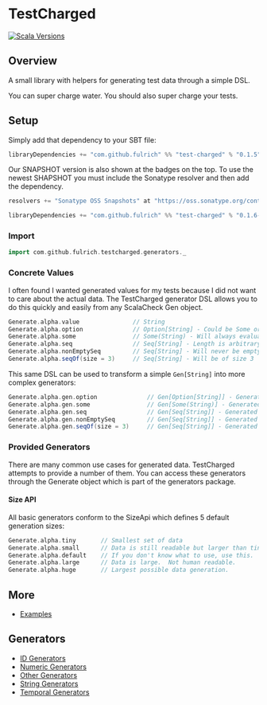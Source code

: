 # TestCharged

[![Scala Versions](https://img.shields.io/badge/scala-2.12%20%7C%202.13%20%7C%203.6-blue.svg?style=flat-square)](https://github.com/GarnerCorp/test-charged/blob/73a618b69fbed9f6bb5b1bb75874d3d44efe171c/build.sbt#L11)

## Overview

A small library with helpers for generating test data through a simple DSL.

You can super charge water.  You should also super charge your tests.

## Setup

Simply add that dependency to your SBT file:

```scala
libraryDependencies += "com.github.fulrich" %% "test-charged" % "0.1.5"
```

Our SNAPSHOT version is also shown at the badges on the top.
To use the newest SHAPSHOT you must include the Sonatype resolver and then add the dependency.

```scala
resolvers += "Sonatype OSS Snapshots" at "https://oss.sonatype.org/content/repositories/snapshots"

libraryDependencies += "com.github.fulrich" %% "test-charged" % "0.1.6-SNAPSHOT" % "test"
```

### Import
```scala
import com.github.fulrich.testcharged.generators._
```

### Concrete Values
I often found I wanted generated values for my tests because I did not want to care about the actual data. The TestCharged generator DSL allows you to do this quickly and easily from any ScalaCheck Gen object.

```scala
Generate.alpha.value               // String
Generate.alpha.option              // Option[String] - Could be Some or None
Generate.alpha.some                // Some(String) - Will always evaluate to Some
Generate.alpha.seq                 // Seq[String] - Length is arbitrary
Generate.alpha.nonEmptySeq         // Seq[String] - Will never be empty
Generate.alpha.seqOf(size = 3)     // Seq[String] - Will be of size 3
```

This same DSL can be used to transform a simple `Gen[String]` into more complex generators:

```scala
Generate.alpha.gen.option              // Gen[Option[String]] - Generated option could be Some or None
Generate.alpha.gen.some                // Gen[Some(String)] - Generated option will always evaluate to Some
Generate.alpha.gen.seq                 // Gen[Seq[String]] - Generated sequence's length is arbitrary
Generate.alpha.gen.nonEmptySeq         // Gen[Seq[String]] - Generated sequence will never be empty
Generate.alpha.gen.seqOf(size = 3)     // Gen[Seq[String]] - Generated sequence will be of size 3
```

### Provided Generators
There are many common use cases for generated data.  TestCharged attempts to provide a number of them.
You can access these generators through the Generate object which is part of the generators package.

#### Size API
All basic generators conform to the SizeApi which defines 5 default generation sizes:

```scala
Generate.alpha.tiny       // Smallest set of data
Generate.alpha.small      // Data is still readable but larger than tiny.
Generate.alpha.default    // If you don't know what to use, use this.
Generate.alpha.large      // Data is large.  Not human readable.
Generate.alpha.huge       // Largest possible data generation.
```

## More

* [Examples](examples.md)

## Generators
* [ID Generators](id-generators.md)
* [Numeric Generators](numeric-generators.md)
* [Other Generators](other-generators.md)
* [String Generators](string-generators.md)
* [Temporal Generators](temporal-generators.md)
